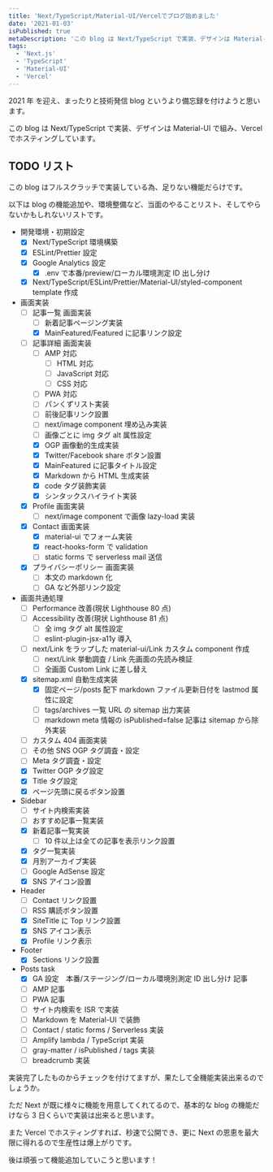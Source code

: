 ```yaml
---
title: 'Next/TypeScript/Material-UI/Vercelでブログ始めました'
date: '2021-01-03'
isPublished: true
metaDescription: 'この blog は Next/TypeScript で実装、デザインは Material-UI で組み、Vercel でホスティングしています。'
tags:
  - 'Next.js'
  - 'TypeScript'
  - 'Material-UI'
  - 'Vercel'
---
```


2021 年 を迎え、まったりと技術発信 blog というより備忘録を付けようと思います。

この blog は Next/TypeScript で実装、デザインは Material-UI で組み、Vercel でホスティングしています。

## TODO リスト

この blog はフルスクラッチで実装している為、足りない機能だらけです。

以下は blog の機能追加や、環境整備など、当面のやることリスト、そしてやらないかもしれないリストです。

- 開発環境・初期設定
  - [x] Next/TypeScript 環境構築
  - [x] ESLint/Prettier 設定
  - [x] Google Analytics 設定
    - [x] .env で本番/preview/ローカル環境測定 ID 出し分け
  - [x] Next/TypeScript/ESLint/Prettier/Material-UI/styled-component template 作成
- 画面実装
  - [ ] 記事一覧 画面実装
    - [ ] 新着記事ページング実装
    - [x] MainFeatured/Featured に記事リンク設定
  - [ ] 記事詳細 画面実装
    - [ ] AMP 対応
      - [ ] HTML 対応
      - [ ] JavaScript 対応
      - [ ] CSS 対応
    - [ ] PWA 対応
    - [ ] パンくずリスト実装
    - [ ] 前後記事リンク設置
    - [ ] next/image component 埋め込み実装
    - [ ] 画像ごとに img タグ alt 属性設定
    - [x] OGP 画像動的生成実装
    - [x] Twitter/Facebook share ボタン設置
    - [x] MainFeatured に記事タイトル設定
    - [x] Markdown から HTML 生成実装
    - [x] code タグ装飾実装
    - [x] シンタックスハイライト実装
  - [x] Profile 画面実装
    - [ ] next/image component で画像 lazy-load 実装
  - [x] Contact 画面実装
    - [x] material-ui でフォーム実装
    - [x] react-hooks-form で validation
    - [ ] static forms で serverless mail 送信
  - [x] プライバシーポリシー 画面実装
    - [ ] 本文の markdown 化
    - [ ] GA など外部リンク設定
- 画面共通処理
  - [ ] Performance 改善(現状 Lighthouse 80 点)
  - [ ] Accessibility 改善(現状 Lighthouse 81 点)
    - [ ] 全 img タグ alt 属性設定
    - [ ] eslint-plugin-jsx-a11y 導入
  - [ ] next/Link をラップした material-ui/Link カスタム component 作成
    - [ ] next/Link 挙動調査 / Link 先画面の先読み検証
    - [ ] 全画面 Custom Link に差し替え
  - [x] sitemap.xml 自動生成実装
    - [x] 固定ページ/posts 配下 markdown ファイル更新日付を lastmod 属性に設定
    - [ ] tags/archives 一覧 URL の sitemap 出力実装
    - [ ] markdown meta 情報の isPublished=false 記事は sitemap から除外実装
  - [ ] カスタム 404 画面実装
  - [ ] その他 SNS OGP タグ調査・設定
  - [ ] Meta タグ調査・設定
  - [x] Twitter OGP タグ設定
  - [x] Title タグ設定
  - [x] ページ先頭に戻るボタン設置
- Sidebar
  - [ ] サイト内検索実装
  - [ ] おすすめ記事一覧実装
  - [x] 新着記事一覧実装
    - [ ] 10 件以上は全ての記事を表示リンク設置
  - [x] タグ一覧実装
  - [x] 月別アーカイブ実装
  - [ ] Google AdSense 設定
  - [x] SNS アイコン設置
- Header
  - [ ] Contact リンク設置
  - [ ] RSS 購読ボタン設置
  - [x] SiteTitle に Top リンク設置
  - [x] SNS アイコン表示
  - [x] Profile リンク表示
- Footer
  - [x] Sections リンク設置
- Posts task
  - [x] GA 設定　本番/ステージング/ローカル環境別測定 ID 出し分け 記事
  - [ ] AMP 記事
  - [ ] PWA 記事
  - [ ] サイト内検索を ISR で実装
  - [ ] Markdown を Material-UI で装飾
  - [ ] Contact / static forms / Serverless 実装
  - [ ] Amplify lambda / TypeScript 実装
  - [ ] gray-matter / isPublished / tags 実装
  - [ ] breadcrumb 実装

実装完了したものからチェックを付けてますが、果たして全機能実装出来るのでしょうか。

ただ Next が既に様々に機能を用意してくれてるので、基本的な blog の機能だけなら 3 日くらいで実装は出来ると思います。

また Vercel でホスティングすれば、秒速で公開でき、更に Next の恩恵を最大限に得れるので生産性は爆上がりです。

後は頑張って機能追加していこうと思います！
